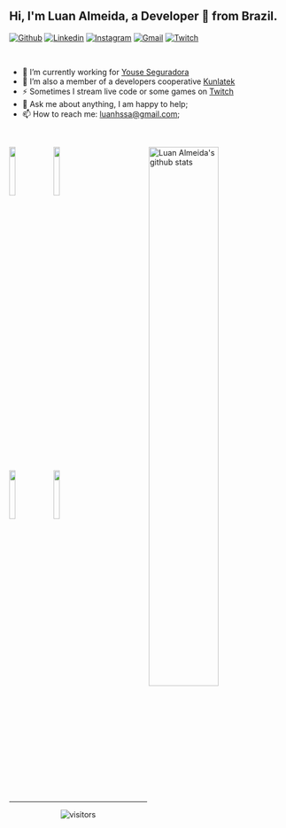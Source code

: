 
## Hi, I'm Luan Almeida, a Developer 🚀 from Brazil.

[![Github](https://img.shields.io/badge/-Github-000?style=flat&logo=Github&logoColor=white)](https://github.com/luanhssa)
[![Linkedin](https://img.shields.io/badge/-LinkedIn-blue?style=flat&logo=Linkedin&logoColor=white)](https://www.linkedin.com/in/luanhssa/)
[![Instagram](https://img.shields.io/badge/-Instagram-c13584?style=flat&labelColor=c13584&logo=instagram&logoColor=white)](https://www.instagram.com/luanhssa/)
[![Gmail](https://img.shields.io/badge/-Gmail-c14438?style=flat&logo=Gmail&logoColor=white)](mailto:luanhssa@gmail.com)
[![Twitch](https://img.shields.io/twitch/status/luanhssa?style=social)](https://www.twitch.tv/luanhssa)

&nbsp;

- 🔭 I’m currently working for [Youse Seguradora](https://github.com/youse-seguradora)
- 🔭 I’m also a member of a developers cooperative [Kunlatek](https://github.com/kunlatek)
- ⚡ Sometimes I stream live code or some games on [Twitch](https://www.twitch.tv/luanhssa)
- 💬 Ask me about anything, I am happy to help;
- 📫 How to reach me: luanhssa@gmail.com;
<!--
- 🌱 I’m always learning but currently
- 👯 I’m looking to collaborate on ...
- 🤔 I’m looking for help with ...
- 😄 Pronouns: ...
- ⚡ Fun fact: ...🌴
-->

&nbsp;

<p>
  <!--
  <a href="https://github.com/luanhssa">
    <img width="45%" align="left" alt="Luan Almeida's github stats" src="https://github-readme-stats.vercel.app/api/top-langs/?username=luanhssa&layout=compact" />
  </a>
  -->
  <a href="https://github.com/luanhssa">
    <img width="50%" align="right" alt="Luan Almeida's github stats" src="https://github-readme-stats.vercel.app/api?username=luanhssa&show_icons=true&theme=dark&hide_border=true" />
  </a>
  
  <!-- Your languages and tools. Be careful with the alignment. 
  You can use this sites to get logos: https://www.vectorlogo.zone or https://simpleicons.org/
  -->
  <code><img width="15%" src="https://www.vectorlogo.zone/logos/flutterio/flutterio-ar21.svg"></code>
  <code><img width="15%" src="https://www.vectorlogo.zone/logos/dartlang/dartlang-ar21.svg"></code>
  <br />
  <code><img width="15%" src="https://www.vectorlogo.zone/logos/swift/swift-ar21.svg"></code>
  <code><img width="15%" src="https://www.vectorlogo.zone/logos/kotlinlang/kotlinlang-ar21.svg"></code>
  <!--
  <br />
  <code><img width="20%" src="https://www.vectorlogo.zone/logos/java/java-ar21.svg"></code>
  <code><img width="20%" src="https://www.vectorlogo.zone/logos/android/android-ar21.svg"></code>
  <br />
  <code><img width="10%" src="https://www.vectorlogo.zone/logos/javascript/javascript-horizontal.svg"></code>
  <code><img width="10%" src="https://www.vectorlogo.zone/logos/npmjs/npmjs-ar21.svg"></code>
  <code><img width="10%" src="https://www.vectorlogo.zone/logos/yaml/yaml-ar21.svg"></code>
  <br />
  <!--
  <code><img width="10%" src="https://www.vectorlogo.zone/logos/mysql/mysql-ar21.svg"></code>
  <code><img width="10%" src="https://www.vectorlogo.zone/logos/postgresql/postgresql-ar21.svg"></code>
  <code><img width="10%" src="https://www.vectorlogo.zone/logos/firebase/firebase-ar21.svg"></code>
  <br />
  !--
  <code><img width="10%" src="https://www.vectorlogo.zone/logos/javascript/javascript-icon.svg"></code>
  <code><img width="10%" src="https://www.vectorlogo.zone/logos/yaml/yaml-ar21.svg"></code>
  <code><img width="10%" src="https://www.vectorlogo.zone/logos/gnu_bash/gnu_bash-ar21.svg"></code>
  -->
</p>

---

<p align="center">
  <!--
  <a href="http://hits.dwyl.com/luanhssa/luanhssa" target="_blank">
    <img align="center" alt="HitCount" src="http://hits.dwyl.com/luanhssa/luanhssa.svg" />
  </a>
  -->
    <img align="center" alt="visitors" src="https://visitor-badge.glitch.me/badge?page_id=luanhssa.luanhssa" />
</p>
